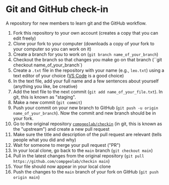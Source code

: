 # Git and GitHub check-in

A repository for new members to learn git and the GitHub workflow.

1. Fork this repository to your own account (creates a copy that you can edit freely)
1. Clone your fork to your computer (downloads a copy of your fork to your computer so you can work on it)
1. Create a branch for you to work on (`git branch name_of_your_branch`)
1. Checkout the branch so that changes you make go on that branch (``git checkout name_of_your_branch`)
1. Create a `.txt` file in the repository with your name (e.g., `leo.txt`) using a text editor of your choice ([VS Code](https://code.visualstudio.com/) is a good choice)
1. In the text file, add your full name and a few sentences about yourself (anything you like, be creative)
1. Add the text file to the next commit (`git add name_of_your_file.txt`). In git, this is known as "staging".
1. Make a new commit (`git commit`)
1. Push your commit on your new branch to GitHub (`git push -u origin name_of_your_branch`). Now the commit and new branch should be in your fork.
1. Go to the original repository [`compgeolab/checkin`](https://github.com/compgeolab/checkin) (in git, this is known as the "upstream") and create a new pull request
1. Make sure the title and description of the pull request are relevant (tells people what you did and why)
1. Wait for someone to merge your pull request ("PR")
1. In your local clone, go back to the `main` branch (`git checkout main`)
1. Pull in the latest changes from the original repository (`git pull https://github.com/compgeolab/checkin main`)
1. Your file should now appear in your local clone
1. Push the changes to the `main` branch of your fork on GitHub (`git push origin main`)

